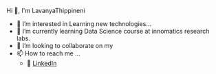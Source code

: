 Hi 👋, I'm LavanyaThippineni
- 👀 I’m interested in Learning new technologies...
- 🌱 I’m currently learning Data Science course at innomatics research labs.
- 💞️ I’m looking to collaborate on my 
- 📫 How to reach me ...
  - :office: [LinkedIn](https://www.linkedin.com/in/lavanya-thippineni-311930212/)

<!---
LavanyaThippineni/LavanyaThippineni is a ✨ special ✨ repository because its `README.md` (this file) appears on your GitHub profile.
You can click the Preview link to take a look at your changes.
--->
